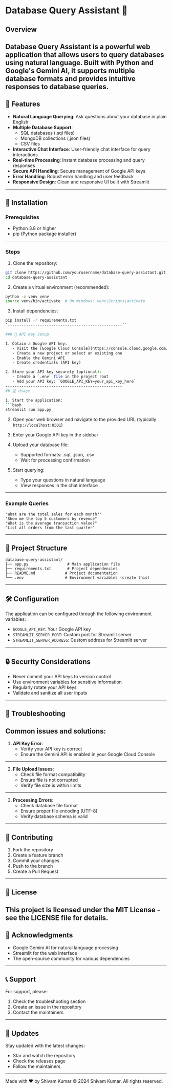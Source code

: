 # Database Query Assistant 🤖

## Overview
Database Query Assistant is a powerful web application that allows users to query databases using natural language. Built with Python and Google's Gemini AI, it supports multiple database formats and provides intuitive responses to database queries.
--------------------------------------------------
## 🌟 Features

- **Natural Language Querying**: Ask questions about your database in plain English
- **Multiple Database Support**:
  - SQL databases (.sql files)
  - MongoDB collections (.json files)
  - CSV files
- **Interactive Chat Interface**: User-friendly chat interface for query interactions
- **Real-time Processing**: Instant database processing and query responses
- **Secure API Handling**: Secure management of Google API keys
- **Error Handling**: Robust error handling and user feedback
- **Responsive Design**: Clean and responsive UI built with Streamlit
-------------------------------------------------
## 🚀 Installation

### Prerequisites
- Python 3.8 or higher
- pip (Python package installer)
-------------------------------------------------
### Steps

1. Clone the repository:
```bash
git clone https://github.com/yourusername/database-query-assistant.git
cd database-query-assistant
```

2. Create a virtual environment (recommended):
```bash
python -m venv venv
source venv/bin/activate  # On Windows: venv\Scripts\activate
```

3. Install dependencies:
```bash
pip install -r requirements.txt
`--------------------------------------------------``

### 🔑 API Key Setup

1. Obtain a Google API key:
   - Visit the [Google Cloud Console](https://console.cloud.google.com/)
   - Create a new project or select an existing one
   - Enable the Gemini API
   - Create credentials (API key)

2. Store your API key securely (optional):
   - Create a `.env` file in the project root
   - Add your API key: `GOOGLE_API_KEY=your_api_key_here`
---------------------------------------------------
## 💻 Usage

1. Start the application:
```bash
streamlit run app.py
```

2. Open your web browser and navigate to the provided URL (typically `http://localhost:8501`)

3. Enter your Google API key in the sidebar

4. Upload your database file:
   - Supported formats: .sql, .json, .csv
   - Wait for processing confirmation

5. Start querying:
   - Type your questions in natural language
   - View responses in the chat interface
---------------------------------------------------
### Example Queries

```plaintext
"What are the total sales for each month?"
"Show me the top 5 customers by revenue"
"What is the average transaction value?"
"List all orders from the last quarter"
```
-----------------------------------------------------
## 📁 Project Structure

```
database-query-assistant/
├── app.py                 # Main application file
├── requirements.txt       # Project dependencies
├── README.md             # Project documentation
└── .env                  # Environment variables (create this)
```
------------------------------------------------------
## 🛠️ Configuration

The application can be configured through the following environment variables:

- `GOOGLE_API_KEY`: Your Google API key
- `STREAMLIT_SERVER_PORT`: Custom port for Streamlit server
- `STREAMLIT_SERVER_ADDRESS`: Custom address for Streamlit server
------------------------------------------------------
## 🔒 Security Considerations

- Never commit your API keys to version control
- Use environment variables for sensitive information
- Regularly rotate your API keys
- Validate and sanitize all user inputs
-------------------------------------------------------
## 🐛 Troubleshooting

Common issues and solutions:
-------------------------------------------------------
1. **API Key Error**:
   - Verify your API key is correct
   - Ensure the Gemini API is enabled in your Google Cloud Console
-------------------------------------------------------
2. **File Upload Issues**:
   - Check file format compatibility
   - Ensure file is not corrupted
   - Verify file size is within limits
-------------------------------------------------------
3. **Processing Errors**:
   - Check database file format
   - Ensure proper file encoding (UTF-8)
   - Verify database schema is valid
------------------------------------------------------
## 🤝 Contributing

1. Fork the repository
2. Create a feature branch
3. Commit your changes
4. Push to the branch
5. Create a Pull Request
------------------------------------------------------
## 📄 License

This project is licensed under the MIT License - see the LICENSE file for details.
-------------------------------------------------------
## 🙏 Acknowledgments

- Google Gemini AI for natural language processing
- Streamlit for the web interface
- The open-source community for various dependencies
-------------------------------------------------------
## 📞 Support

For support, please:
1. Check the troubleshooting section
2. Create an issue in the repository
3. Contact the maintainers
--------------------------------------------------------
## 🔄 Updates

Stay updated with the latest changes:
- Star and watch the repository
- Check the releases page
- Follow the maintainers

------------------------------------------------------
Made with ❤️ by Shivam Kumar
© 2024 Shivam Kumar. All rights reserved.